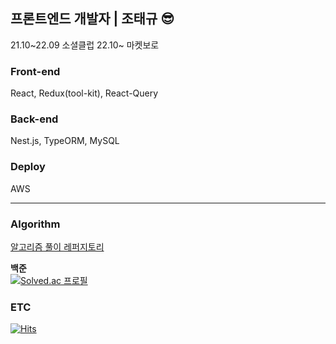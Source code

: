 
<div align="center"></div>

## 프론트엔드 개발자 | 조태규 😎

21.10~22.09 소셜클럽
22.10~      마켓보로

<!-- ✨ <b>Language</b> <br/>
<br/>
<code><img alt="JavaScript" height="40" src="https://user-images.githubusercontent.com/47877911/88287732-af825c80-cd2d-11ea-9a56-bf85549e3fc4.png"></code> <code><img alt="TypeScript" height="40" src="https://user-images.githubusercontent.com/47877911/107913658-2c17a980-6fa4-11eb-854b-d85d0a0a9148.png"></code> -->



### Front-end
React, Redux(tool-kit), React-Query
<!-- <img src="https://img.shields.io/badge/HTML-E34F26?style=flat-square&logo=HTML5&logoColor=white"/>  <img src="https://img.shields.io/badge/CSS-1572B6?style=flat-square&logo=CSS3&logoColor=white"/> <img src="https://img.shields.io/badge/SASS-CC6699?style=flat-square&logo=SASS&logoColor=white"/>
  <img src="https://img.shields.io/badge/Styled-Components-DB7093?style=flat-square&logo=styled-components&logoColor=white"/> <img src="https://img.shields.io/badge/React-61DAFB?style=flat-square&logo=React&logoColor=white"/>  <img src="https://img.shields.io/badge/Redux-764ABC?style=flat-square&logo=Redux&logoColor=white"/>  <img src="https://img.shields.io/badge/Webpack-8DD6F9?style=flat-square&logo=webpack&logoColor=white"/>  -->

### Back-end
Nest.js, TypeORM, MySQL
<!-- <img src="https://img.shields.io/badge/Express-000000?style=flat-square&logo=Express&logoColor=white"/>  <img src="https://img.shields.io/badge/MySQL-4479A1?style=flat-square&logo=MySQL&logoColor=white"/>  <img src="https://img.shields.io/badge/MongoDB-47A248?style=flat-square&logo=MongoDB&logoColor=white"/> -->

### Deploy
AWS
<!-- <img src="https://img.shields.io/badge/AWS-FF9900?style=flat-square&logo=AmazonAWS&logoColor=white"/> -->
  

<!--
<hr/>
### Study
[정리링크](https://bit.ly/3tFnuOw)
-->
<hr/>  
 
### Algorithm

[알고리즘 풀이 레퍼지토리](https://github.com/0r0loo/algorithm)

  
**백준** </br>
[![Solved.ac
프로필](http://mazassumnida.wtf/api/v2/generate_badge?boj=0r0l)](https://solved.ac/0r0l)

  
<!-- 

**프로그래머스**</br>

21.09.28</br>
 <img width="380" alt="스크린샷 2021-09-28 오후 11 45 13" src="https://user-images.githubusercontent.com/49504411/135110583-4d249e39-e1c7-4518-a34d-37dc52fb8c59.png">
<hr/>
-->


### ETC
<!--
![0r0loo's GitHub stats](https://github-readme-stats.vercel.app/api?username=0r0loo&show_icons=true&theme=material-palenight) 


[![Top Langs](https://github-readme-stats.vercel.app/api/top-langs/?username=0r0loo&layout=compact&theme=material-palenight&langs_count=8)](https://github.com/anuraghazra/github-readme-stats)
-->
<!--
<p align="center">
  <a href="https://github.com/devxb/CommitCombo">
    <img src="http://commitcombo.com/get?user=0r0loo&theme=Rainbow-mini" width = "250" height = "auto"/>
  </a>
</p>  
 -->
 
 <!-- 
<img src="https://img.shields.io/badge/GraphQL-E10098?style=flat-square&logo=graphql&logoColor=white"/>
-->
  
[![Hits](https://hits.seeyoufarm.com/api/count/incr/badge.svg?url=https%3A%2F%2Fgithub.com%2F0r0loo&count_bg=%239C88FF&title_bg=%238C7AE6&icon=github.svg&icon_color=%23E7E7E7&title=hits&edge_flat=false)](https://hits.seeyoufarm.com)


